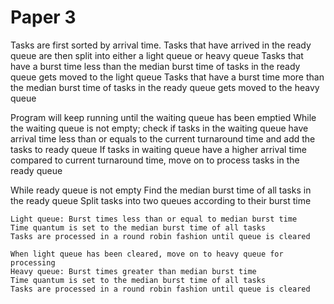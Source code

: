 # Paper 3

Tasks are first sorted by arrival time.
Tasks that have arrived in the ready queue are then split into either a light queue or heavy queue
Tasks that have a burst time less than the median burst time of tasks in the ready queue gets moved to the light queue
Tasks that have a burst time more than the median burst time of tasks in the ready queue gets moved to the heavy queue

Program will keep running until the waiting queue has been emptied
  While the waiting queue is not empty; check if tasks in the waiting queue have arrival time less than or equals to the current turnaround time and add the tasks to ready queue
  If tasks in waiting queue have a higher arrival time compared to current turnaround time, move on to process tasks in the ready queue
  
  While ready queue is not empty
    Find the median burst time of all tasks in the ready queue
    Split tasks into two queues according to their burst time

    Light queue: Burst times less than or equal to median burst time
    Time quantum is set to the median burst time of all tasks
    Tasks are processed in a round robin fashion until queue is cleared

    When light queue has been cleared, move on to heavy queue for processing
    Heavy queue: Burst times greater than median burst time
    Time quantum is set to the median burst time of all tasks
    Tasks are processed in a round robin fashion until queue is cleared
